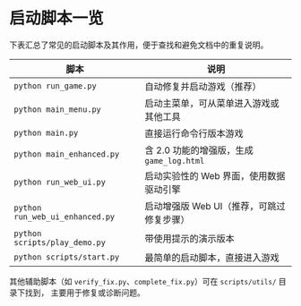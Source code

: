 # 启动脚本一览

下表汇总了常见的启动脚本及其作用，便于查找和避免文档中的重复说明。

| 脚本 | 说明 |
| ---- | ---- |
| `python run_game.py` | 自动修复并启动游戏（推荐） |
| `python main_menu.py` | 启动主菜单，可从菜单进入游戏或其他工具 |
| `python main.py` | 直接运行命令行版本游戏 |
| `python main_enhanced.py` | 含 2.0 功能的增强版，生成 `game_log.html` |
| `python run_web_ui.py` | 启动实验性的 Web 界面，使用数据驱动引擎 |
| `python run_web_ui_enhanced.py` | 启动增强版 Web UI（推荐，可跳过修复步骤） |
| `python scripts/play_demo.py` | 带使用提示的演示版本 |
| `python scripts/start.py` | 最简单的启动脚本，直接进入游戏 |

其他辅助脚本（如 `verify_fix.py`、`complete_fix.py`）可在 `scripts/utils/` 目录下找到，
主要用于修复或诊断问题。

